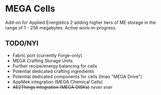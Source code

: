 # MEGA Cells

Add-on for Applied Energistics 2 adding higher tiers of ME storage in the range of 1 - 256 megabytes.
Active work-in-progress.

## TODO/NYI

* Fabric port (currently Forge-only)
* MEGA Crafting Storage Units
* Further recipe/energy balancing for cells
* Potential dedicated crafting ingredients
* Potential dedicated components for cells (lmao "MEGA Drive")
* AppMek integration (MEGA Chemical Cells)
* ~~AE2Things integration (MEGA DISKs)~~ _never ever_